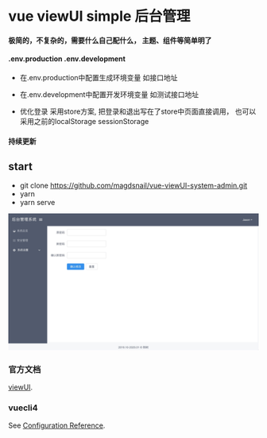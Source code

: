 # vue viewUI simple 后台管理
#### 极简的，不复杂的，需要什么自己配什么， 主题、组件等简单明了
#### .env.production .env.development
+ 在.env.production中配置生成环境变量 如接口地址
- 在.env.development中配置开发环境变量 如测试接口地址

+ 优化登录 采用store方案, 把登录和退出写在了store中页面直接调用， 也可以采用之前的localStorage sessionStorage

#### 持续更新
## start
+ git clone https://github.com/magdsnail/vue-viewUI-system-admin.git
+ yarn
+ yarn serve

![show](https://github.com/magdsnail/vue-viewUI-admin/blob/master/images/1577857354152.jpg)

### 官方文档
[viewUI](https://www.iviewui.com/).

### vuecli4
See [Configuration Reference](https://cli.vuejs.org/config/).
